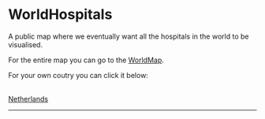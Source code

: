 # WorldHospitals
A public map where we eventually want all the hospitals in the world to be visualised.

For the entire map you can go to the [WorldMap].

For your own coutry you can click it below: <br/><br/>

[Netherlands](https://lfgaming.github.io/WorldHospitals/Countries/Netherlands/Netherlands.html)


---
[WorldMap]: https://lfgaming.github.io/WorldHospitals/WorldHospitals.html
